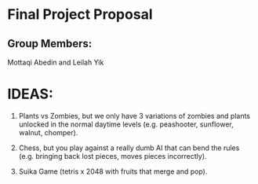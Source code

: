 # Final Project Proposal

## Group Members:

Mottaqi Abedin and Leilah Yik

# IDEAS:

1. Plants vs Zombies, but we only have 3 variations of zombies and plants unlocked in the normal daytime levels (e.g. peashooter, sunflower, walnut, chomper).

2. Chess, but you play against a really dumb AI that can bend the rules (e.g. bringing back lost pieces, moves pieces incorrectly).

3. Suika Game (tetris x 2048 with fruits that merge and pop).
